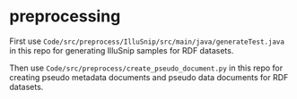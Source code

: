 # preprocessing

First use `Code/src/preprocess/IlluSnip/src/main/java/generateTest.java` in this repo for generating IlluSnip samples for RDF datasets.

Then use `Code/src/preprocess/create_pseudo_document.py` in this repo for creating pseudo metadata documents and pseudo data documents for RDF datasets.
